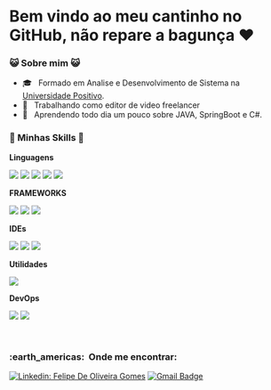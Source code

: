 
<h1>Bem vindo ao meu cantinho no GitHub, não repare a bagunça ❤</h1>


[](https://komarev.com/ghpvc/?username=VanessaSwerts&color=006bed)

<h3> 😺 Sobre mim 😺 </h3>

- 🎓 &nbsp; Formado em Analise e Desenvolvimento de Sistema na <a href="https://www.up.edu.br/">Universidade Positivo</a>.
- 💼 &nbsp; Trabalhando como editor de video freelancer
- 🌱 &nbsp; Aprendendo todo dia um pouco sobre JAVA, SpringBoot e C#.

<h3> 🧠 Minhas Skills 🧠 </h3>


**Linguagens**

<img src="https://img.shields.io/badge/Java-f89820?style=for-the-badge&logo=java&logoColor=f89820"/> 
<img src="https://img.shields.io/badge/HTML5-E34F26?style=for-the-badge&logo=html5&logoColor=white"/> 
<img src="https://img.shields.io/badge/CSS3-1572B6?style=for-the-badge&logo=css3&logoColor=white"/> 
<img src="https://img.shields.io/badge/C%23-239120?style=for-the-badge&logo=c-sharp&logoColor=white"/> 
<img src="https://img.shields.io/badge/JavaScript-323330?style=for-the-badge&logo=javascript&logoColor=F7DF1E"/>

**FRAMEWORKS**

<img src="https://img.shields.io/badge/Spring_Boot-F2F4F9?style=for-the-badge&logo=spring-boot"/> <img src="https://img.shields.io/badge/Angular-DD0031?style=for-the-badge&logo=angular&logoColor=white"/> <img src="https://img.shields.io/badge/React-20232A?style=for-the-badge&logo=react&logoColor=61DAFB"/>


**IDEs**

<img src="https://img.shields.io/badge/Eclipse-2C2255?style=for-the-badge&logo=eclipse&logoColor=white" /> <img src="https://img.shields.io/badge/Visual_Studio_Code-0078D4?style=for-the-badge&logo=visual%20studio%20code&logoColor=white"/> <img src="https://img.shields.io/badge/Android_Studio-3DDC84?style=for-the-badge&logo=android-studio&logoColor=white"/>

**Utilidades**

  <img src="https://img.shields.io/badge/Postman-FF6C37?style=for-the-badge&logo=Postman&logoColor=white"/>


**DevOps**
  
  <img src="https://img.shields.io/badge/GitHub-100000?style=for-the-badge&logo=github&logoColor=white"/> <img src="https://img.shields.io/badge/GIT-E44C30?style=for-the-badge&logo=git&logoColor=white"/>


<br/>


<h3> :earth_americas: &nbsp;Onde me encontrar: </h3> 



[![Linkedin: Felipe De Oliveira Gomes](https://img.shields.io/badge/-FELIPE-blue?style=flat-square&logo=Linkedin&logoColor=white&link=https://www.linkedin.com/in/felipe-de-oliveira-gomes-343603193/)](https://www.linkedin.com/in/felipe-de-oliveira-gomes-343603193/)
[![Gmail Badge](https://img.shields.io/badge/-felipe811801@gmail.com-006bed?style=flat-square&logo=Gmail&logoColor=white&link=mailto:felipe811801@gmail.com)](mailto:felipe811801@gmail.com)
